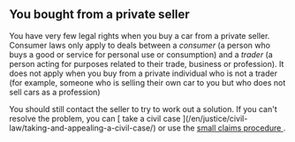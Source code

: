 ##  You bought from a private seller

You have very few legal rights when you buy a car from a private seller.
Consumer laws only apply to deals between a _consumer_ (a person who buys a
good or service for personal use or consumption) and a _trader_ (a person
acting for purposes related to their trade, business or profession). It does
not apply when you buy from a private individual who is not a trader (for
example, someone who is selling their own car to you but who does not sell
cars as a profession)

You should still contact the seller to try to work out a solution. If you
can't resolve the problem, you can [ take a civil case ](/en/justice/civil-
law/taking-and-appealing-a-civil-case/) or use the [ small claims procedure
](/en/justice/courts-system/small-claims-court/) .
